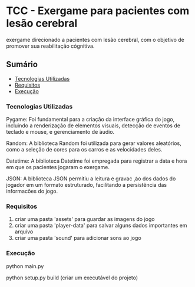 # TCC - Exergame para pacientes com lesão cerebral

exergame direcionado a pacientes com lesão cerebral, com o objetivo de promover sua reabilitação cógnitiva.

## Sumário

- [Tecnologias Utilizadas](#tecnologias-utilizadas)
- [Requisitos](#requisitos)
- [Execução](#execução)

### Tecnologias Utilizadas

Pygame: Foi fundamental para a criação da interface gráfica do jogo, incluindo a renderização de elementos visuais, detecção de eventos de teclado e mouse, e gerenciamento de ́audio.

Random: A biblioteca Random foi utilizada para gerar valores aleatórios, como a seleção de cores para os carros e as velocidades deles.

Datetime: A biblioteca Datetime foi empregada para registrar a data e hora em que os pacientes jogaram o exergame.

JSON: A biblioteca JSON permitiu a leitura e gravac ̧ ̃ao dos dados do jogador em um formato estruturado, facilitando a persistência das informacões do jogo.

### Requisitos

1. criar uma pasta 'assets' para guardar as imagens do jogo
2. criar uma pasta 'player-data' para salvar alguns dados importantes em arquivo
3. criar uma pasta 'sound' para adicionar sons ao jogo

### Execução

python main.py

python setup.py build (criar um executável do projeto)

